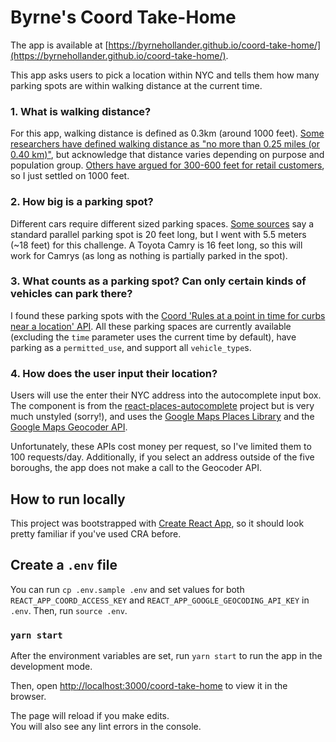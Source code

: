 # Byrne's Coord Take-Home

The app is available at [https://byrnehollander.github.io/coord-take-home/](https://byrnehollander.github.io/coord-take-home/).

This app asks users to pick a location within NYC and tells them how many parking spots are within walking distance at the current time. 

### 1. What is walking distance?

For this app, walking distance is defined as 0.3km (around 1000 feet). [Some researchers have defined walking distance as "no more than 0.25 miles (or 0.40 km)"](https://www.ncbi.nlm.nih.gov/pmc/articles/PMC3377942/), but acknowledge that distance varies depending on  purpose and population group. [Others have argued for 300-600 feet for retail customers](https://trid.trb.org/view/859431#:~:text=There%20is%20a%20lack%20of,as%20great%20as%202%2C000%20feet.), so I just settled on 1000 feet.

### 2. How big is a parking spot?

Different cars require different sized parking spaces. [Some sources](https://franklinst.com/how-large-is-a-parking-space/) say a standard parallel parking spot is 20 feet long, but I went with 5.5 meters (~18 feet) for this challenge. A Toyota Camry is 16 feet long, so this will work for Camrys (as long as nothing is partially parked in the spot).

### 3. What counts as a parking spot? Can only certain kinds of vehicles can park there?

I found these parking spots with the [Coord 'Rules at a point in time for curbs near a location' API](https://www.coord.com/api#/reference/0/rules-at-a-point-in-time-for-curbs-near-a-location/find-the-rules-for-curbs-near-a-location-at-a-certain-time). All these parking spaces are currently available (excluding the `time` parameter uses the current time by default), have parking as a `permitted_use`, and support all `vehicle_type`s.


### 4. How does the user input their location?

Users will use the enter their NYC address into the autocomplete input box. The component is from the [react-places-autocomplete](https://github.com/hibiken/react-places-autocomplete) project but is very much unstyled (sorry!), and uses the [Google Maps Places Library](https://developers.google.com/maps/documentation/javascript/places) and the [Google Maps Geocoder API](https://developers.google.com/maps/documentation/javascript/geocoding).

Unfortunately, these APIs cost money per request, so I've limited them to 100 requests/day. Additionally, if you select an address outside of the five boroughs, the app does not make a call to the Geocoder API.
## How to run locally

This project was bootstrapped with [Create React App](https://github.com/facebook/create-react-app), so it should look pretty familiar if you've used CRA before.

## Create a `.env` file

You can run `cp .env.sample .env` and set values for both `REACT_APP_COORD_ACCESS_KEY` and `REACT_APP_GOOGLE_GEOCODING_API_KEY` in `.env`. Then, run `source .env`.
### `yarn start`

After the environment variables are set, run `yarn start` to run the app in the development mode.

Then, open [http://localhost:3000/coord-take-home](http://localhost:3000/coord-take-home) to view it in the browser.

The page will reload if you make edits.\
You will also see any lint errors in the console.
